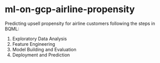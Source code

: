 # ml-on-gcp-airline-propensity
Predicting upsell propensity for airline customers following the steps in BQML:

1. Exploratory Data Analysis
2. Feature Engineering
3. Model Building and Evaluation
4. Deployment and Prediction



